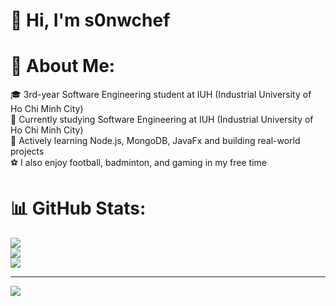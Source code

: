 # 👋 Hi, I'm s0nwchef


# 💫 About Me:
🎓 3rd-year Software Engineering student at IUH (Industrial University of Ho Chi Minh City)<br>🏫 Currently studying Software Engineering at IUH (Industrial University of Ho Chi Minh City)<br>🌱 Actively learning Node.js, MongoDB, JavaFx and building real-world projects<br>⚽ I also enjoy football, badminton, and gaming in my free time

###

# 📊 GitHub Stats:
![](https://github-readme-stats.vercel.app/api?username=s0nwchef&theme=tokyonight&hide_border=false&include_all_commits=true&count_private=true)<br/>
![](https://nirzak-streak-stats.vercel.app/?user=s0nwchef&theme=tokyonight&hide_border=false)<br/>
![](https://github-readme-stats.vercel.app/api/top-langs/?username=s0nwchef&theme=tokyonight&hide_border=false&include_all_commits=true&count_private=true&layout=compact)

---
[![](https://visitcount.itsvg.in/api?id=s0nwchef&icon=0&color=0)](https://visitcount.itsvg.in)

<!-- Proudly created with GPRM ( https://gprm.itsvg.in ) -->
